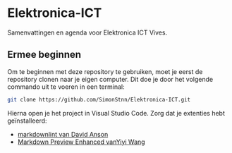 # Elektronica-ICT

Samenvattingen en agenda voor Elektronica ICT Vives.

## Ermee beginnen

Om te beginnen met deze repository te gebruiken, moet je eerst de repository clonen naar je eigen computer. Dit doe je door het volgende commando uit te voeren in een terminal:

```bash
git clone https://github.com/SimonStnn/Elektronica-ICT.git
```

Hierna open je het project in Visual Studio Code. Zorg dat je extenties hebt geïnstalleerd:

- [markdownlint van David Anson](https://marketplace.visualstudio.com/items?itemName=DavidAnson)
- [Markdown Preview Enhanced vanYiyi Wang](https://marketplace.visualstudio.com/items?itemName=shd101wyy)
